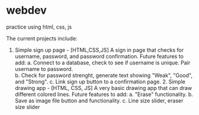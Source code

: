 webdev
======

practice using html, css, js

The current projects include:

  1. Simple sign up page - [HTML,CSS,JS] A sign in page that checks for username, password, and password confirmation. 
		Future features to add:
			a. Connect to a database, check to see if username is unique. Pair username to password.  
			b. Check for password strenght, generate text showing "Weak", "Good", and "Strong". 
			c. Link sign up button to a confirmation page. 
	2. Simple drawing app - [HTML, CSS, JS] A very basic drawing app that can draw different colored lines. 
		Future features to add:
			a. "Erase" functionality.
			b. Save as image file button and functionality. 
			c. Line size slider, eraser size slider
	